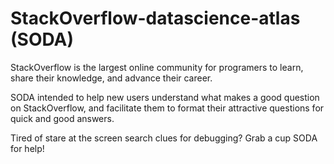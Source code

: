 # StackOverflow-datascience-atlas (SODA)
StackOverflow is the largest online community for programers to learn, share their knowledge, and advance their career.

SODA intended to help new users understand what makes a good question on StackOverflow, and facilitate them to format their attractive questions for quick and good answers.

Tired of stare at the screen search clues for debugging? Grab a cup SODA for help!


